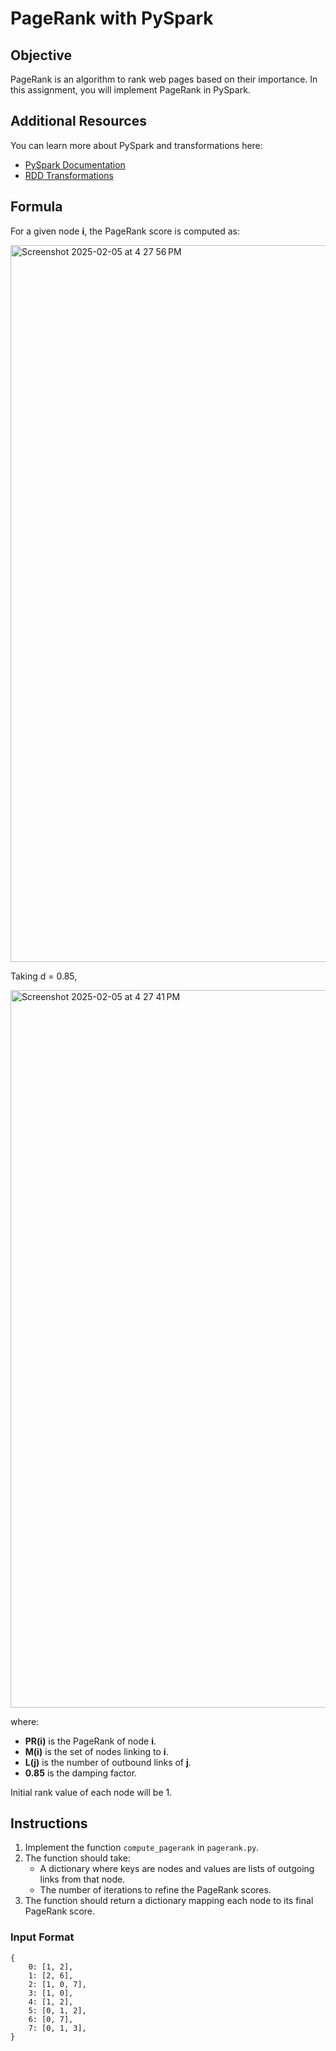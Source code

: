 # PageRank with PySpark

## Objective
PageRank is an algorithm to rank web pages based on their importance. 
In this assignment, you will implement PageRank in PySpark.

## Additional Resources
You can learn more about PySpark and transformations here:
- [PySpark Documentation](https://spark.apache.org/docs/latest/rdd-programming-guide.html)
- [RDD Transformations](https://spark.apache.org/docs/latest/rdd-programming-guide.html#transformations)

## Formula
For a given node **i**, the PageRank score is computed as:

<img width="1147" alt="Screenshot 2025-02-05 at 4 27 56 PM" src="https://github.com/user-attachments/assets/1c812963-fb97-4a82-8036-f389eed0e489" />

Taking d = 0.85, 

<img width="1148" alt="Screenshot 2025-02-05 at 4 27 41 PM" src="https://github.com/user-attachments/assets/a9b64f9a-67df-4be8-95d4-f1beb95fc214" />


where:
- **PR(i)** is the PageRank of node **i**.
- **M(i)** is the set of nodes linking to **i**.
- **L(j)** is the number of outbound links of **j**.
- **0.85** is the damping factor.

Initial rank value of each node will be 1. 

## Instructions
1. Implement the function `compute_pagerank` in `pagerank.py`.
2. The function should take:
   - A dictionary where keys are nodes and values are lists of outgoing links from that node.
   - The number of iterations to refine the PageRank scores.
3. The function should return a dictionary mapping each node to its final PageRank score.

### Input Format
```
{
    0: [1, 2],
    1: [2, 6],
    2: [1, 0, 7],
    3: [1, 0],
    4: [1, 2],
    5: [0, 1, 2],
    6: [0, 7],
    7: [0, 1, 3],
}
```
